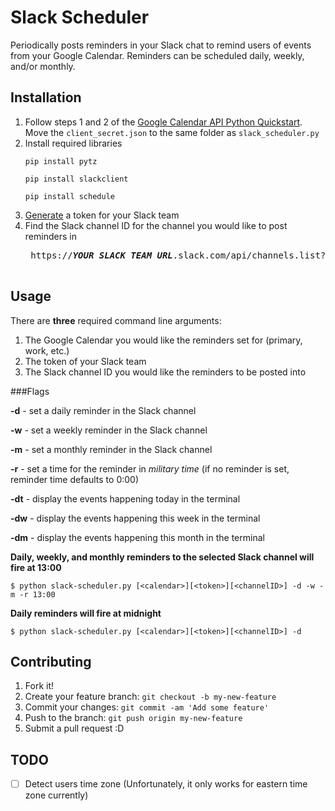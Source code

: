 # Slack Scheduler

Periodically posts reminders in your Slack chat to remind users of events from your Google Calendar. Reminders can be scheduled daily, weekly, and/or monthly.

## Installation

1. Follow steps 1 and 2 of the [Google Calendar API Python Quickstart](https://developers.google.com/google-apps/calendar/quickstart/python#prerequisites). Move the `client_secret.json` to the same folder as `slack_scheduler.py`
2. Install required libraries
    ```
    pip install pytz
    
    pip install slackclient
    
    pip install schedule
    ```
3. [Generate](https://api.slack.com/docs/oauth-test-tokens) a token for your Slack team 
4. Find the Slack channel ID for the channel you would like to post reminders in
    <pre>
    https://<b><i>YOUR SLACK TEAM URL</i></b>.slack.com/api/channels.list?token=<b><i>SLACK TEAM TOKEN</i></b>
    </pre>
    
## Usage

There are **three** required command line arguments:

1. The Google Calendar you would like the reminders set for (primary, work, etc.)
2. The token of your Slack team
3. The Slack channel ID you would like the reminders to be posted into

###Flags

**-d** - set a daily reminder in the Slack channel

**-w** - set a weekly reminder in the Slack channel

**-m** - set a monthly reminder in the Slack channel

**-r** - set a time for the reminder in _military time_ (if no reminder is set, reminder time defaults to 0:00)

**-dt** - display the events happening today in the terminal

**-dw** - display the events happening this week in the terminal

**-dm** - display the events happening this month in the terminal

**Daily, weekly, and monthly reminders to the selected Slack channel will fire at 13:00**
```shell
$ python slack-scheduler.py [<calendar>][<token>][<channelID>] -d -w -m -r 13:00
```
**Daily reminders will fire at midnight**
```shell
$ python slack-scheduler.py [<calendar>][<token>][<channelID>] -d
```
## Contributing

1. Fork it!
2. Create your feature branch: `git checkout -b my-new-feature`
3. Commit your changes: `git commit -am 'Add some feature'`
4. Push to the branch: `git push origin my-new-feature`
5. Submit a pull request :D

## TODO
- [ ] Detect users time zone (Unfortunately, it only works for eastern time zone currently)

